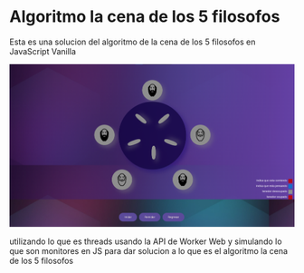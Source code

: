 # Algoritmo la cena de los 5 filosofos

Esta es una solucion del algoritmo de la cena de los 5 filosofos en JavaScript Vanilla

![screenShot la cena de los 5 filosofos](/screenShot.png)

utilizando lo que es threads usando la API de Worker Web y simulando lo que son monitores en JS para dar solucion a lo que es el algoritmo la cena de los 5 filosofos
